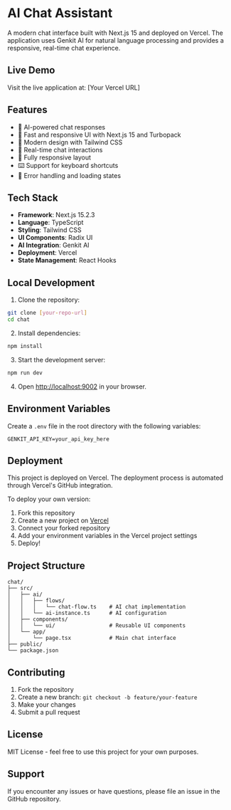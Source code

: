 # AI Chat Assistant

A modern chat interface built with Next.js 15 and deployed on Vercel. The application uses Genkit AI for natural language processing and provides a responsive, real-time chat experience.

## Live Demo

Visit the live application at: [Your Vercel URL]

## Features

- 🤖 AI-powered chat responses
- 💨 Fast and responsive UI with Next.js 15 and Turbopack
- 🎨 Modern design with Tailwind CSS
- 🔄 Real-time chat interactions
- 📱 Fully responsive layout
- ⌨️ Support for keyboard shortcuts
- 🎯 Error handling and loading states

## Tech Stack

- **Framework**: Next.js 15.2.3
- **Language**: TypeScript
- **Styling**: Tailwind CSS
- **UI Components**: Radix UI
- **AI Integration**: Genkit AI
- **Deployment**: Vercel
- **State Management**: React Hooks

## Local Development

1. Clone the repository:
```bash
git clone [your-repo-url]
cd chat
```

2. Install dependencies:
```bash
npm install
```

3. Start the development server:
```bash
npm run dev
```

4. Open [http://localhost:9002](http://localhost:9002) in your browser.

## Environment Variables

Create a `.env` file in the root directory with the following variables:
```env
GENKIT_API_KEY=your_api_key_here
```

## Deployment

This project is deployed on Vercel. The deployment process is automated through Vercel's GitHub integration.

To deploy your own version:

1. Fork this repository
2. Create a new project on [Vercel](https://vercel.com)
3. Connect your forked repository
4. Add your environment variables in the Vercel project settings
5. Deploy!

## Project Structure

```
chat/
├── src/
│   ├── ai/
│   │   ├── flows/
│   │   │   └── chat-flow.ts    # AI chat implementation
│   │   └── ai-instance.ts      # AI configuration
│   ├── components/
│   │   └── ui/                 # Reusable UI components
│   └── app/
│       └── page.tsx            # Main chat interface
├── public/
└── package.json
```

## Contributing

1. Fork the repository
2. Create a new branch: `git checkout -b feature/your-feature`
3. Make your changes
4. Submit a pull request

## License

MIT License - feel free to use this project for your own purposes.

## Support

If you encounter any issues or have questions, please file an issue in the GitHub repository. 